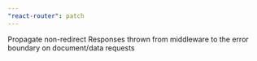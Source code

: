 ```yaml
---
"react-router": patch
---
```


Propagate non-redirect Responses thrown from middleware to the error boundary on document/data requests
